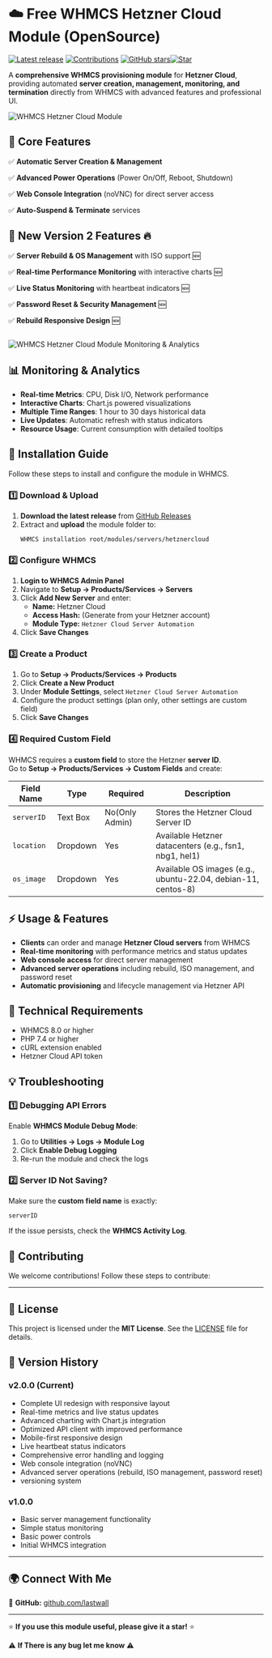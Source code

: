 
# ☁️ Free WHMCS Hetzner Cloud Module (OpenSource)

[![Latest release](https://img.shields.io/github/v/release/lastwall/whmcs-hetzner-cloud-automation?style=flat&color=blue)](https://github.com/lastwall/whmcs-hetzner-cloud-automation/releases)
[![Contributions](https://img.shields.io/badge/contributions-welcome-brightgreen.svg)](#-contributing)
[![GitHub stars](https://img.shields.io/github/stars/lastwall/whmcs-hetzner-cloud-automation?style=flat&color=brightgreen)](https://github.com/lastwall/whmcs-hetzner-cloud-automation/stargazers)[![Star](https://img.shields.io/github/stars/lastwall/whmcs-hetzner-cloud-automation?style=social)](https://github.com/lastwall/whmcs-hetzner-cloud-automation/stargazers)


A **comprehensive WHMCS provisioning module** for **Hetzner Cloud**, providing automated **server creation, management, monitoring, and termination** directly from WHMCS with advanced features and professional UI.

![WHMCS Hetzner Cloud Module](modules/servers/hetznercloud/img/screenshot1.PNG)

## **🌟 Core Features**
✅ **Automatic Server Creation & Management**

✅ **Advanced Power Operations** (Power On/Off, Reboot, Shutdown)

✅ **Web Console Integration** (noVNC) for direct server access

✅ **Auto-Suspend & Terminate** services

## **🌟 New Version 2 Features 🔥**

✅ **Server Rebuild & OS Management** with ISO support 🆕

✅ **Real-time Performance Monitoring** with interactive charts 🆕

✅ **Live Status Monitoring** with heartbeat indicators 🆕

✅ **Password Reset & Security Management** 🆕

✅ **Rebuild Responsive Design** 🆕

##
![WHMCS Hetzner Cloud Module Monitoring & Analytics](modules/servers/hetznercloud/img/screenshot2.PNG)
## **📊 Monitoring & Analytics**
- **Real-time Metrics**: CPU, Disk I/O, Network performance
- **Interactive Charts**: Chart.js powered visualizations
- **Multiple Time Ranges**: 1 hour to 30 days historical data
- **Live Updates**: Automatic refresh with status indicators
- **Resource Usage**: Current consumption with detailed tooltips

## **📖 Installation Guide**
Follow these steps to install and configure the module in WHMCS.

### **1️⃣ Download & Upload**
1. **Download the latest release** from [GitHub Releases](https://github.com/lastwall/whmcs-hetzner-cloud-automation/releases/tag/release)
2. Extract and **upload** the module folder to:  
   ```
   WHMCS installation root/modules/servers/hetznercloud
   ```

### **2️⃣ Configure WHMCS**
1. **Login to WHMCS Admin Panel**  
2. Navigate to **Setup → Products/Services → Servers**  
3. Click **Add New Server** and enter:  
   - **Name:** Hetzner Cloud  
   - **Access Hash:** (Generate from your Hetzner account)  
   - **Module Type:** `Hetzner Cloud Server Automation`  
4. Click **Save Changes**

### **3️⃣ Create a Product**
1. Go to **Setup → Products/Services → Products**  
2. Click **Create a New Product**  
3. Under **Module Settings**, select `Hetzner Cloud Server Automation`  
4. Configure the product settings (plan only, other settings are custom field)  
5. Click **Save Changes**  

### **4️⃣ Required Custom Field**
WHMCS requires a **custom field** to store the Hetzner **server ID**.  
Go to **Setup → Products/Services → Custom Fields** and create:  

| Field Name | Type | Required | Description |
|------------|------|----------|-------------|
| `serverID` | Text Box | No(Only Admin) | Stores the Hetzner Cloud Server ID |
| `location` | Dropdown | Yes | Available Hetzner datacenters (e.g., fsn1, nbg1, hel1) |
| `os_image` | Dropdown | Yes | Available OS images (e.g., ubuntu-22.04, debian-11, centos-8) |

## **⚡ Usage & Features**
- **Clients** can order and manage **Hetzner Cloud servers** from WHMCS  
- **Real-time monitoring** with performance metrics and status updates
- **Web console access** for direct server management
- **Advanced server operations** including rebuild, ISO management, and password reset
- **Automatic provisioning** and lifecycle management via Hetzner API

## **🔧 Technical Requirements**
- WHMCS 8.0 or higher
- PHP 7.4 or higher  
- cURL extension enabled
- Hetzner Cloud API token

## **💡 Troubleshooting**
### **1️⃣ Debugging API Errors**
Enable **WHMCS Module Debug Mode**:  
1. Go to **Utilities → Logs → Module Log**  
2. Click **Enable Debug Logging**  
3. Re-run the module and check the logs  

### **2️⃣ Server ID Not Saving?**
Make sure the **custom field name** is exactly:  
```
serverID
```
If the issue persists, check the **WHMCS Activity Log**.

## **📌 Contributing**
We welcome contributions! Follow these steps to contribute:  

---

## **📜 License**
This project is licensed under the **MIT License**. See the [LICENSE](LICENSE) file for details.

## **🔄 Version History**

### **v2.0.0 (Current)**
- Complete UI redesign with responsive layout
- Real-time metrics and live status updates
- Advanced charting with Chart.js integration
- Optimized API client with improved performance
- Mobile-first responsive design
- Live heartbeat status indicators
- Comprehensive error handling and logging
- Web console integration (noVNC)
- Advanced server operations (rebuild, ISO management, password reset)
- versioning system

### **v1.0.0**
- Basic server management functionality
- Simple status monitoring
- Basic power controls
- Initial WHMCS integration

---

## **🌍 Connect With Me**

📢 **GitHub:** [github.com/lastwall](https://github.com/lastwall)  

---

⭐ **If you use this module useful, please give it a star!** ⭐

⚠️ **If There is any bug let me know** ⚠️
